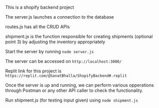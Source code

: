 This is a shopify backend project

The server.js launches a connection to the database

routes.js has all the CRUD APIs

shipment.js is the function responsible for creating shipments (optional point 3) by adjusting the inventory appropriately

Start the server by running `node server.js`

The server can be accessed on `http://localhost:3000/`

Replit link for this project is `https://replit.com/@SanatBhalla/ShopifyBackend#.replit`

Once the server is up and running, we can perform various opperations through Postman or any other API caller to check the functionality. 

Run shipment.js (for testing input given) using `node shipment.js`
